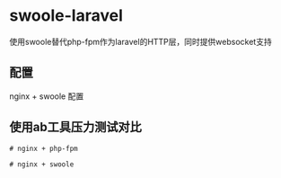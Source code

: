 # swoole-laravel
使用swoole替代php-fpm作为laravel的HTTP层，同时提供websocket支持

## 配置
nginx + swoole 配置

## 使用ab工具压力测试对比

    # nginx + php-fpm
    
    # nginx + swoole